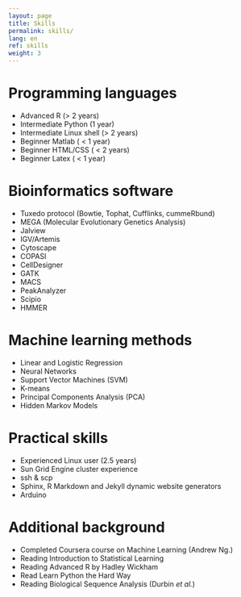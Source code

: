 ```yaml
---
layout: page
title: Skills
permalink: skills/
lang: en
ref: skills
weight: 3
---
```


Programming languages
=========================

* Advanced R (> 2 years)
* Intermediate Python (1 year)
* Intermediate Linux shell (> 2 years)
* Beginner Matlab ( < 1 year)
* Beginner HTML/CSS ( < 2 years)
* Beginner Latex ( < 1 year)

Bioinformatics software
=========================

+ Tuxedo protocol (Bowtie, Tophat, Cufflinks, cummeRbund)
+ MEGA (Molecular Evolutionary Genetics Analysis)
+ Jalview
+ IGV/Artemis
+ Cytoscape
+ COPASI
+ CellDesigner
+ GATK
+ MACS
+ PeakAnalyzer
+ Scipio
+ HMMER


Machine learning methods
=============================

+ Linear and Logistic Regression
+ Neural Networks
+ Support Vector Machines (SVM)
+ K-means
+ Principal Components Analysis (PCA)
+ Hidden Markov Models


Practical skills
=========================

+ Experienced Linux user (2.5 years)
+ Sun Grid Engine cluster experience
+ ssh & scp
+ Sphinx, R Markdown and Jekyll dynamic website generators
+ Arduino

Additional background
=========================

+ Completed Coursera course on Machine Learning (Andrew Ng.)
+ Reading Introduction to Statistical Learning
+ Reading Advanced R by Hadley Wickham
+ Read Learn Python the Hard Way
+ Reading Biological Sequence Analysis (Durbin *et al.*)
